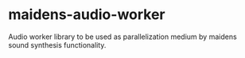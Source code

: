 # maidens-audio-worker
Audio worker library to be used as parallelization medium by maidens sound synthesis functionality.
